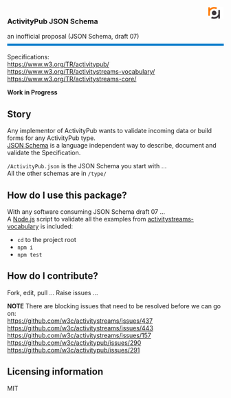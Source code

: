 
<img src="https://raw.githubusercontent.com/redaktor/style/master/assets/readme/logo.png" width="36" height="auto" align="right">

### ActivityPub JSON Schema
an inofficial proposal (JSON Schema, draft 07)<br>
[![-](https://raw.githubusercontent.com/redaktor/style/master/assets/readme/lineBlue.png)](#)<br>

Specifications: <br>
https://www.w3.org/TR/activitypub/ <br>
https://www.w3.org/TR/activitystreams-vocabulary/ <br>
https://www.w3.org/TR/activitystreams-core/ <br>

**Work in Progress**

## Story

Any implementor of ActivityPub wants to validate incoming data or build forms for any ActivityPub type.<br>
[JSON Schema](http://json-schema.org) is a language independent way to describe, document and validate the Specification.

 `/ActivityPub.json` is the JSON Schema you start with … <br>
 All the other schemas are in `/type/`

## How do I use this package?

With any software consuming JSON Schema draft 07 … <br>
A [Node.js](https://nodejs.org/en/) script to validate all the examples from [activitystreams-vocabulary](https://www.w3.org/TR/activitystreams-vocabulary/) is included:<br>
- `cd` to the project root
- `npm i`
- `npm test`


## How do I contribute?

Fork, edit, pull ...
Raise issues ...

**NOTE**
There are blocking issues that need to be resolved before we can go on:<br>
https://github.com/w3c/activitystreams/issues/437 <br>
https://github.com/w3c/activitystreams/issues/443 <br>
https://github.com/w3c/activitystreams/issues/157 <br>
https://github.com/w3c/activitypub/issues/290 <br>
https://github.com/w3c/activitypub/issues/291 <br>



## Licensing information

MIT
